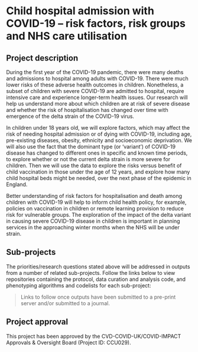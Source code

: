 # Child hospital admission with COVID-19 – risk factors, risk groups and NHS care utilisation

## Project description

During the first year of the COVID-19 pandemic, there were many deaths and admissions to hospital among adults with COVID-19. There were much lower risks of these adverse health outcomes in children. Nonetheless, a subset of children with severe COVID-19 are admitted to hospital, require intensive care and experience longer-term health issues. Our research will help us understand more about which children are at risk of severe disease and whether the risk of hospitalisation has changed over time with emergence of the delta strain of the COVID-19 virus.

In children under 18 years old, we will explore factors, which may affect the risk of needing hospital admission or of dying with COVID-19, including age, pre-existing diseases, obesity, ethnicity and socioeconomic deprivation. We will also use the fact that the dominant type (or ‘variant’) of COVID-19 disease has changed to different ones in specific and known time periods, to explore whether or not the current delta strain is more severe for children. Then we will use the data to explore the risks versus benefit of child vaccination in those under the age of 12 years, and explore how many child hospital beds might be needed, over the next phase of the epidemic in England. 

Better understanding of risk factors for hospitalisation and death among children with COVID-19 will help to inform child health policy, for example, policies on vaccination in children or remote learning provision to reduce risk for vulnerable groups. The exploration of the impact of the delta variant in causing severe COVID-19 disease in children is important in planning services in the approaching winter months when the NHS will be under strain.

## Sub-projects

The priorities/research questions stated above will be addressed in outputs from a number of related sub-projects.  Follow the links below to view repositories containing the protocol, data curation and analysis code, and phenotyping algorithms and codelists for each sub-project:

> Links to follow once outputs have been submitted to a pre-print server and/or submitted to a journal.

## Project approval

This project has been approved by the CVD-COVID-UK/COVID-IMPACT Approvals & Oversight Board (Project ID: CCU029).
